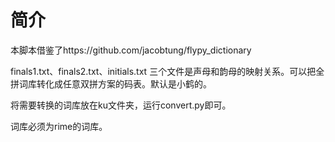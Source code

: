 # 简介

本脚本借鉴了https://github.com/jacobtung/flypy_dictionary

finals1.txt、finals2.txt、initials.txt 三个文件是声母和韵母的映射关系。可以把全拼词库转化成任意双拼方案的码表。默认是小鹤的。

将需要转换的词库放在ku文件夹，运行convert.py即可。

词库必须为rime的词库。